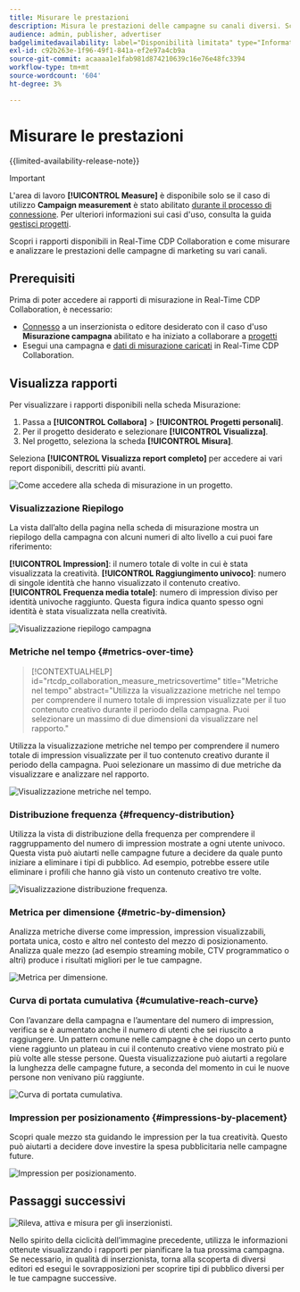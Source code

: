 ```yaml
---
title: Misurare le prestazioni
description: Misura le prestazioni delle campagne su canali diversi. Scopri come utilizzare e interpretare vari rapporti.
audience: admin, publisher, advertiser
badgelimitedavailability: label="Disponibilità limitata" type="Informative" url="https://helpx.adobe.com/legal/product-descriptions/real-time-customer-data-platform-collaboration.html newtab=true"
exl-id: c92b263e-1f96-49f1-841a-ef2e97a4cb9a
source-git-commit: acaaaa1e1fab981d874210639c16e76e48fc3394
workflow-type: tm+mt
source-wordcount: '604'
ht-degree: 3%

---
```


# Misurare le prestazioni

{{limited-availability-release-note}}

>[!IMPORTANT]
>
>L&#39;area di lavoro **[!UICONTROL Measure]** è disponibile solo se il caso di utilizzo **Campaign measurement** è stato abilitato [durante il processo di connessione](../connect/establishing-connections.md#connection-settings). Per ulteriori informazioni sui casi d&#39;uso, consulta la guida [gestisci progetti](./manage-projects.md#project-use-cases).

Scopri i rapporti disponibili in Real-Time CDP Collaboration e come misurare e analizzare le prestazioni delle campagne di marketing su vari canali.

## Prerequisiti

Prima di poter accedere ai rapporti di misurazione in Real-Time CDP Collaboration, è necessario:

* [Connesso](/help/guide/connect/establishing-connections.md) a un inserzionista o editore desiderato con il caso d&#39;uso **Misurazione campagna** abilitato e ha iniziato a collaborare a [progetti](/help/guide/collaborate/manage-projects.md)
* Esegui una campagna e [dati di misurazione caricati](/help/guide/setup/onboard-measurement-data.md) in Real-Time CDP Collaboration.

## Visualizza rapporti

Per visualizzare i rapporti disponibili nella scheda Misurazione:

1. Passa a **[!UICONTROL Collabora]** > **[!UICONTROL Progetti personali]**.
2. Per il progetto desiderato e selezionare **[!UICONTROL Visualizza]**.
3. Nel progetto, seleziona la scheda **[!UICONTROL Misura]**.

Seleziona **[!UICONTROL Visualizza report completo]** per accedere ai vari report disponibili, descritti più avanti.

![Come accedere alla scheda di misurazione in un progetto.](/help/assets/collaborate/measure/measurement.gif)

### Visualizzazione Riepilogo

La vista dall’alto della pagina nella scheda di misurazione mostra un riepilogo della campagna con alcuni numeri di alto livello a cui puoi fare riferimento:

**[!UICONTROL Impression]**: il numero totale di volte in cui è stata visualizzata la creatività.
**[!UICONTROL Raggiungimento univoco]**: numero di singole identità che hanno visualizzato il contenuto creativo.
**[!UICONTROL Frequenza media totale]**: numero di impression diviso per identità univoche raggiunto. Questa figura indica quanto spesso ogni identità è stata visualizzata nella creatività.

![Visualizzazione riepilogo campagna](/help/assets/collaborate/measure/campaign-summary.png)

### Metriche nel tempo {#metrics-over-time}

>[!CONTEXTUALHELP]
>id="rtcdp_collaboration_measure_metricsovertime"
>title="Metriche nel tempo"
>abstract="Utilizza la visualizzazione metriche nel tempo per comprendere il numero totale di impression visualizzate per il tuo contenuto creativo durante il periodo della campagna. Puoi selezionare un massimo di due dimensioni da visualizzare nel rapporto."

Utilizza la visualizzazione metriche nel tempo per comprendere il numero totale di impression visualizzate per il tuo contenuto creativo durante il periodo della campagna. Puoi selezionare un massimo di due metriche da visualizzare e analizzare nel rapporto.

![Visualizzazione metriche nel tempo.](/help/assets/collaborate/measure/metrics-over-time.png)

### Distribuzione frequenza {#frequency-distribution}

Utilizza la vista di distribuzione della frequenza per comprendere il raggruppamento del numero di impression mostrate a ogni utente univoco. Questa vista può aiutarti nelle campagne future a decidere da quale punto iniziare a eliminare i tipi di pubblico. Ad esempio, potrebbe essere utile eliminare i profili che hanno già visto un contenuto creativo tre volte.

![Visualizzazione distribuzione frequenza.](/help/assets/collaborate/measure/frequency-distribution.gif)

### Metrica per dimensione {#metric-by-dimension}

Analizza metriche diverse come impression, impression visualizzabili, portata unica, costo e altro nel contesto del mezzo di posizionamento. Analizza quale mezzo (ad esempio streaming mobile, CTV programmatico o altri) produce i risultati migliori per le tue campagne.

![Metrica per dimensione.](/help/assets/collaborate/measure/metric-by-dimension.png)

### Curva di portata cumulativa {#cumulative-reach-curve}

Con l’avanzare della campagna e l’aumentare del numero di impression, verifica se è aumentato anche il numero di utenti che sei riuscito a raggiungere. Un pattern comune nelle campagne è che dopo un certo punto viene raggiunto un plateau in cui il contenuto creativo viene mostrato più e più volte alle stesse persone. Questa visualizzazione può aiutarti a regolare la lunghezza delle campagne future, a seconda del momento in cui le nuove persone non venivano più raggiunte.

![Curva di portata cumulativa.](/help/assets/collaborate/measure/cumulative-reach-curve.png)

### Impression per posizionamento {#impressions-by-placement}

Scopri quale mezzo sta guidando le impression per la tua creatività. Questo può aiutarti a decidere dove investire la spesa pubblicitaria nelle campagne future.

![Impression per posizionamento.](/help/assets/collaborate/measure/impressions-by-placement.png)

## Passaggi successivi

![Rileva, attiva e misura per gli inserzionisti.](/help/assets/end-to-end-workflow/discover-activate-measure.png)

Nello spirito della ciclicità dell’immagine precedente, utilizza le informazioni ottenute visualizzando i rapporti per pianificare la tua prossima campagna. Se necessario, in qualità di inserzionista, torna alla scoperta di diversi editori ed esegui le sovrapposizioni per scoprire tipi di pubblico diversi per le tue campagne successive.
